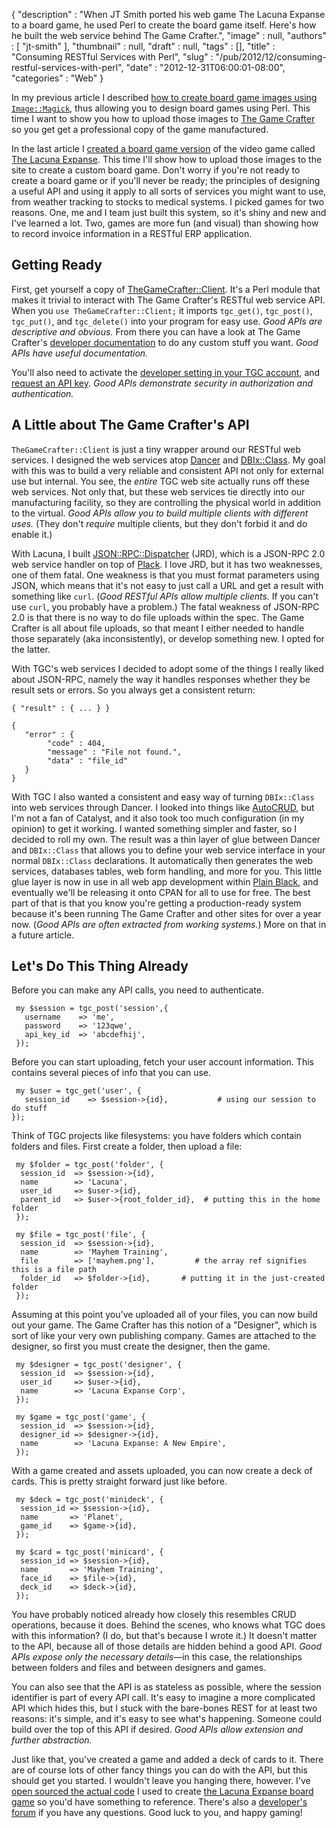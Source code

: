 {
   "description" : "When JT Smith ported his web game The Lacuna Expanse to a board game, he used Perl to create the board game itself. Here's how he built the web service behind The Game Crafter.",
   "image" : null,
   "authors" : [
      "jt-smith"
   ],
   "thumbnail" : null,
   "draft" : null,
   "tags" : [],
   "title" : "Consuming RESTful Services with Perl",
   "slug" : "/pub/2012/12/consuming-restful-services-with-perl",
   "date" : "2012-12-31T06:00:01-08:00",
   "categories" : "Web"
}





In my previous article I described [how to create board game images
using
`Image::Magick`](/media/_pub_2012_12_consuming-restful-services-with-perl/designing-board-games-with-perl.html),
thus allowing you to design board games using Perl. This time I want to
show you how to upload those images to [The Game
Crafter](https://www.thegamecrafter.com/) so you get get a professional
copy of the game manufactured.

In the last article I [created a board game
version](https://www.thegamecrafter.com/games/lacuna-expanse:-a-new-empire)
of the video game called [The Lacuna
Expanse](http://www.lacunaexpanse.com). This time I'll show how to
upload those images to the site to create a custom board game. Don't
worry if you're not ready to create a board game or if you'll never be
ready; the principles of designing a useful API and using it apply to
all sorts of services you might want to use, from weather tracking to
stocks to medical systems. I picked games for two reasons. One, me and I
team just built this system, so it's shiny and new and I've learned a
lot. Two, games are more fun (and visual) than showing how to record
invoice information in a RESTful ERP application.

Getting Ready
-------------

First, get yourself a copy of
[TheGameCrafter::Client](http://search.cpan.org/~rizen/TheGameCrafter-Client/lib/TheGameCrafter/Client.pm).
It's a Perl module that makes it trivial to interact with The Game
Crafter's RESTful web service API. When you
`use TheGameCrafter::Client;` it imports `tgc_get()`, `tgc_post()`,
`tgc_put()`, and `tgc_delete()` into your program for easy use. *Good
APIs are descriptive and obvious.* From there you can have a look at The
Game Crafter's [developer
documentation](https://www.thegamecrafter.com/developer/) to do any
custom stuff you want. *Good APIs have useful documentation.*

You'll also need to activate the [developer setting in your TGC
account](https://www.thegamecrafter.com/account), and [request an API
key](https://www.thegamecrafter.com/account/apikeys). *Good APIs
demonstrate security in authorization and authentication.*

A Little about The Game Crafter's API
-------------------------------------

`TheGameCrafter::Client` is just a tiny wrapper around our RESTful web
services. I designed the web services atop
[Dancer](http://search.cpan.org/~xsawyerx/Dancer/lib/Dancer.pm) and
[DBIx::Class](http://search.cpan.org/~frew/DBIx-Class/lib/DBIx/Class.pm).
My goal with this was to build a very reliable and consistent API not
only for external use but internal. You see, the *entire* TGC web site
actually runs off these web services. Not only that, but these web
services tie directly into our manufacturing facility, so they are
controlling the physical world in addition to the virtual. *Good APIs
allow you to build multiple clients with different uses.* (They don't
*require* multiple clients, but they don't forbid it and do enable it.)

With Lacuna, I built
[JSON::RPC::Dispatcher](http://search.cpan.org/~rizen/JSON-RPC-Dispatcher/lib/JSON/RPC/Dispatcher.pm.orig)
(JRD), which is a JSON-RPC 2.0 web service handler on top of
[Plack](http://search.cpan.org/~miyagawa/Plack/lib/Plack.pm). I love
JRD, but it has two weaknesses, one of them fatal. One weakness is that
you must format parameters using JSON, which means that it's not easy to
just call a URL and get a result with something like `curl`. (*Good
RESTful APIs allow multiple clients.* If you can't use `curl`, you
probably have a problem.) The fatal weakness of JSON-RPC 2.0 is that
there is no way to do file uploads within the spec. The Game Crafter is
all about file uploads, so that meant I either needed to handle those
separately (aka inconsistently), or develop something new. I opted for
the latter.

With TGC's web services I decided to adopt some of the things I really
liked about JSON-RPC, namely the way it handles responses whether they
be result sets or errors. So you always get a consistent return:

    { "result" : { ... } }

    {
       "error" : {
            "code" : 404,
            "message" : "File not found.",
            "data" : "file_id"
       }
    }

With TGC I also wanted a consistent and easy way of turning
`DBIx::Class` into web services through Dancer. I looked into things
like
[AutoCRUD](http://search.cpan.org/~oliver/Catalyst-Plugin-AutoCRUD-2.122460/lib/Catalyst/Plugin/AutoCRUD.pm),
but I'm not a fan of Catalyst, and it also took too much configuration
(in my opinion) to get it working. I wanted something simpler and
faster, so I decided to roll my own. The result was a thin layer of glue
between Dancer and `DBIx::Class` that allows you to define your web
service interface in your normal `DBIx::Class` declarations. It
automatically then generates the web services, databases tables, web
form handling, and more for you. This little glue layer is now in use in
all web app development within [Plain
Black](http://www.plainblack.com/), and eventually we'll be releasing it
onto CPAN for all to use for free. The best part of that is that you
know you're getting a production-ready system because it's been running
The Game Crafter and other sites for over a year now. (*Good APIs are
often extracted from working systems.*) More on that in a future
article.

Let's Do This Thing Already
---------------------------

Before you can make any API calls, you need to authenticate.

     my $session = tgc_post('session',{
       username    => 'me',
       password    => '123qwe',
       api_key_id  => 'abcdefhij',
     });

Before you can start uploading, fetch your user account information.
This contains several pieces of info that you can use.

     my $user = tgc_get('user', {
       session_id    => $session->{id},           # using our session to do stuff
    });

Think of TGC projects like filesystems: you have folders which contain
folders and files. First create a folder, then upload a file:

     my $folder = tgc_post('folder', {
      session_id  => $session->{id},
      name        => 'Lacuna',
      user_id     => $user->{id},
      parent_id   => $user->{root_folder_id},  # putting this in the home folder
     });

     my $file = tgc_post('file', {
      session_id  => $session->{id},
      name        => 'Mayhem Training',
      file        => ['mayhem.png'],         # the array ref signifies this is a file path
      folder_id   => $folder->{id},       # putting it in the just-created folder
     });

Assuming at this point you've uploaded all of your files, you can now
build out your game. The Game Crafter has this notion of a "Designer",
which is sort of like your very own publishing company. Games are
attached to the designer, so first you must create the designer, then
the game.

     my $designer = tgc_post('designer', {
      session_id  => $session->{id},
      user_id     => $user->{id},
      name        => 'Lacuna Expanse Corp',
     });

     my $game = tgc_post('game', {
      session_id  => $session->{id},
      designer_id => $designer->{id},
      name        => 'Lacuna Expanse: A New Empire',
     });

With a game created and assets uploaded, you can now create a deck of
cards. This is pretty straight forward just like before.

     my $deck = tgc_post('minideck', {
      session_id => $session->{id},
      name       => 'Planet',
      game_id    => $game->{id},
     });

     my $card = tgc_post('minicard', {
      session_id => $session->{id},
      name       => 'Mayhem Training',
      face_id    => $file->{id},
      deck_id    => $deck->{id},
     });

You have probably noticed already how closely this resembles CRUD
operations, because it does. Behind the scenes, who knows what TGC does
with this information? (I do, but that's because I wrote it.) It doesn't
matter to the API, because all of those details are hidden behind a good
API. *Good APIs expose only the necessary details*—in this case, the
relationships between folders and files and between designers and games.

You can also see that the API is as stateless as possible, where the
session identifier is part of every API call. It's easy to imagine a
more complicated API which hides this, but I stuck with the bare-bones
REST for at least two reasons: it's simple, and it's easy to see what's
happening. Someone could build over the top of this API if desired.
*Good APIs allow extension and further abstraction.*

Just like that, you've created a game and added a deck of cards to it.
There are of course lots of other fancy things you can do with the API,
but this should get you started. I wouldn't leave you hanging there,
however. I've [open sourced the actual
code](https://github.com/plainblack/Lacuna-Board-Game) I used to create
[the Lacuna Expanse board
game](https://www.thegamecrafter.com/games/lacuna-expanse:-a-new-empire)
so you'd have something to reference. There's also a [developer's
forum](https://community.thegamecrafter.com/forums/developers) if you
have any questions. Good luck to you, and happy gaming!


